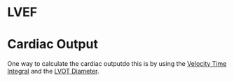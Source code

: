 # LVEF

# Cardiac Output
One way to calculate the cardiac outputdo this is by using the [Velocity Time Integral](Velocity%20Time%20Integral.md) and the [LVOT Diameter](LVOT%20Diameter.md).